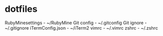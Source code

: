 # dotfiles
RubyMinesettings - ~/RubyMine
Git config - ~/.gitconfig
Git ignore - ~/.gitignore
iTermConfig.json - ~/iTerm2
vimrc - ~/.vimrc
zshrc - ~/.zshrc
